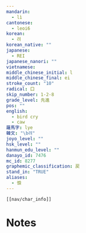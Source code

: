 ```yaml
---
mandarin:
  - lì
cantonese:
  - leoi6
korean:
  - 려
korean_native: ""
japanese:
  - REI
japanese_nanori: ""
vietnamese:
middle_chinese_initial: l
middle_chinese_final: ei
stroke_count: "10"
radical: 口
skip_number: 1-2-8
grade_level: 先進
pos: ""
english:
  - bird cry
  - caw
羅馬字: lye
韓文: "\b려"
joyo_level: ""
hsk_level: ""
hanmun_edu_level: ""
danayo_id: 7476
mc_id: 8277
graphemic_classification: 戻
stand_in: "TRUE"
aliases:
  - 悷
---
```

```meta-bind-embed
[[nav/char_info]]
```

# Notes
